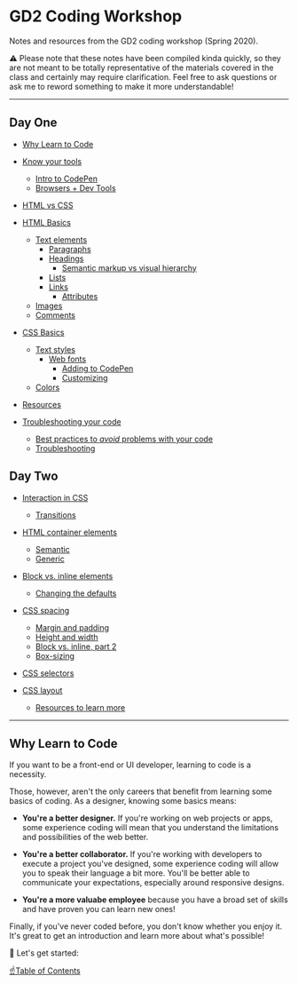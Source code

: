 # GD2 Coding Workshop
Notes and resources from the GD2 coding workshop (Spring 2020).

⚠️ Please note that these notes have been compiled kinda quickly, so they are not meant to be totally representative of the materials covered in the class and certainly may require clarification. Feel free to ask questions or ask me to reword something to make it more understandable!


---

## Day One

* [Why Learn to Code](README.md#why-learn-to-code)

* [Know your tools](tools.md)
  * [Intro to CodePen](tools.md#intro-to-codepen)
  * [Browsers + Dev Tools](tools.md#browsers--dev-tools)

* [HTML vs CSS](html-vs-css.md)

* [HTML Basics](html-basics.md)
   * [Text elements](html-basics.md#text-elements)
      * [Paragraphs](html-basics.md#paragraphs)
      * [Headings](html-basics.md#headings)
         * [Semantic markup vs visual hierarchy](html-basics.md#semantic-markup-vs-visual-hierarchy)
      * [Lists](html-basics.md#lists)
      * [Links](html-basics.md#links)
         * [Attributes](html-basics.md#attributes)
   * [Images](html-basics.md#images)
   * [Comments](html-basics.md#comments)

* [CSS Basics](css-basics.md#css-basics)
  * [Text styles](css-basics.md#text-styles)
      * [Web fonts](css-basics.md#web-fonts)
        * [Adding to CodePen](css-basics.md#adding-to-codepen)
        * [Customizing](css-basics.md#customizing)
  * [Colors](css-basics.md#colors)

* [Resources](resources.md)

* [Troubleshooting your code](troubleshooting.md)
   * [Best practices to <em>avoid</em> problems with your code](troubleshooting.md#best-practices-to-avoid-problems-with-your-code)
   * [Troubleshooting](troubleshooting.md#troubleshooting)


## Day Two

* [Interaction in CSS](css-interaction.md)
   * [Transitions](css-interaction.md#transitions)

* [HTML container elements](container-elements.md)
   * [Semantic](container-elements.md#semantic)
   * [Generic](container-elements.md#generic)

* [Block vs. inline elements](block-vs-inline.md)
   * [Changing the defaults](block-vs-inline.md#changing-the-defaults)

* [CSS spacing](css-spacing.md)
   * [Margin and padding](css-spacing.md#margin-and-padding)
   * [Height and width](css-spacing.md#height-and-width)
   * [Block vs. inline, part 2](css-spacing.md#block-vs-inline-part-2)
    * [Box-sizing](css-spacing.md#box-sizing)

* [CSS selectors](css-selectors.md)

* [CSS layout](css-layout.md)
   * [Resources to learn more](css-layout.md#resources-to-learn-more)

---

## Why Learn to Code

If you want to be a front-end or UI developer, learning to code is a necessity.

Those, however, aren't the only careers that benefit from learning some basics of coding. As a designer, knowing some basics means:

- **You're a better designer.** If you're working on web projects or apps, some experience coding will mean that you understand the limitations and possibilities of the web better.

- **You're a better collaborator.** If you're working with developers to execute a project you've designed, some experience coding will allow you to speak their language a bit more. You'll be better able to communicate your expectations, especially around responsive designs.

- **You're a more valuabe employee** because you have a broad set of skills and have proven you can learn new ones!

Finally, if you've never coded before, you don't know whether you enjoy it. It's great to get an introduction and learn more about what's possible!

🎉 Let's get started:

[☝️Table of Contents](#table-of-contents)
